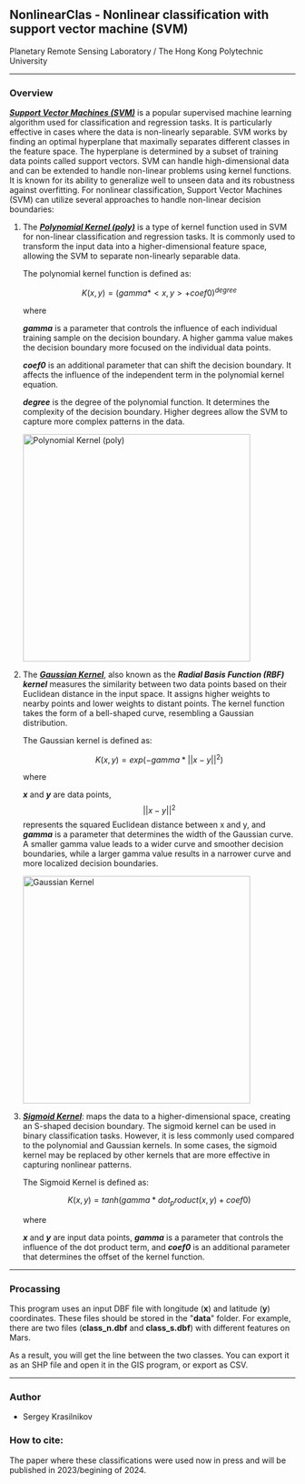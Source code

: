 ## NonlinearClas - Nonlinear classification with support vector machine (SVM)
Planetary Remote Sensing Laboratory / The Hong Kong Polytechnic University

---
### Overview
***[Support Vector Machines (SVM)](https://en.wikipedia.org/wiki/Support_vector_machine "SVM")*** is a popular 
supervised machine learning algorithm used for classification and regression tasks. It is particularly effective in 
cases where the data is non-linearly separable. SVM works by finding an optimal hyperplane that maximally separates 
different classes in the feature space. The hyperplane is determined by a subset of training data points called 
support vectors. SVM can handle high-dimensional data and can be extended to handle non-linear problems using kernel 
functions. It is known for its ability to generalize well to unseen data and its robustness against overfitting. For 
nonlinear classification, Support Vector Machines (SVM) can utilize several approaches to handle non-linear decision 
boundaries:

1. The ***[Polynomial Kernel (poly)](https://en.wikipedia.org/wiki/Polynomial_kernel "poly")*** is a type of kernel 
function used in SVM for non-linear classification and regression tasks. It is commonly used to transform the input 
data into a higher-dimensional feature space, allowing the SVM to separate non-linearly separable data.

    The polynomial kernel function is defined as:

    $$K(x, y) = (gamma * <x, y> + coef0)^{degree}$$

    where

    ***gamma*** is a parameter that controls the influence of each individual training sample on the decision boundary. 
A higher gamma value makes the decision boundary more focused on the individual data points.
    
    ***coef0*** is an additional parameter that can shift the decision boundary. It affects the influence of the 
independent term in the polynomial kernel equation.

    ***degree*** is the degree of the polynomial function. It determines the complexity of the decision boundary. Higher degrees allow the SVM to capture more complex patterns in the data.



    <image src="/data/output/images/SVM_poly.png" width="400" alt="Polynomial Kernel (poly)">


2. The 
***[Gaussian Kernel](https://towardsdatascience.com/radial-basis-function-rbf-kernel-the-go-to-kernel-acf0d22c798a "rbf")***, 
also known as the ***Radial Basis Function (RBF) kernel*** measures the similarity between two data points based on 
their Euclidean distance in the input space. It assigns higher weights to nearby points and lower weights to distant 
points. The kernel function takes the form of a bell-shaped curve, resembling a Gaussian distribution.

    The Gaussian kernel is defined as:

    $$K(x, y) = exp(-gamma * ||x - y||^2)$$

    where

    ***x*** and ***y*** are data points, $$||x - y||^2$$ represents the squared Euclidean distance between x and y, 
and ***gamma*** is a parameter that determines the width of the Gaussian curve. A smaller gamma value leads to a wider 
curve and smoother decision boundaries, while a larger gamma value results in a narrower curve and more localized 
decision boundaries.

    
    <image src="/data/output/images/SVM_rbf.png" width="400" alt="Gaussian Kernel">

3. ***[Sigmoid Kernel](https://en.wikipedia.org/wiki/Sigmoid_function "sigmoid")***: maps the data to a 
higher-dimensional space, creating an S-shaped decision boundary. The sigmoid kernel can be used in binary 
classification tasks. However, it is less commonly used compared to the polynomial and Gaussian kernels. In some 
cases, the sigmoid kernel may be replaced by other kernels that are more effective in capturing nonlinear patterns.

    The Sigmoid Kernel is defined as:

    $$K(x, y) = tanh(gamma * dot_product(x, y) + coef0)$$

    where

    ***x*** and ***y*** are input data points, ***gamma*** is a parameter that controls the influence of the dot 
product term, and ***coef0*** is an additional parameter that determines the offset of the kernel function.

---
### Procassing
This program uses an input DBF file with longitude (**x**) and latitude (**y**) coordinates. These files should be stored 
in the "**data**" folder. For example, there are two files (**class_n.dbf** and **class_s.dbf**) with different 
features on Mars.

As a result, you will get the line between the two classes. You can export it as an SHP file and open it in the GIS program, 
or export as CSV.

---
### Author
- Sergey Krasilnikov

### How to cite:
The paper where these classifications were used now in press and will be published in 2023/begining of 2024.